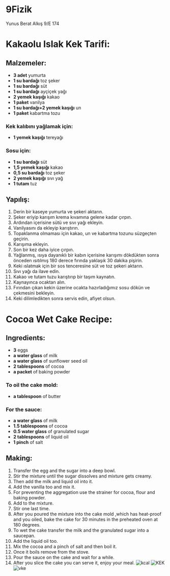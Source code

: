 # 9Fizik
Yunus Berat Alkış 9/E 174
# Kakaolu Islak Kek Tarifi:
## Malzemeler:
- **3 adet** yumurta 
- **1 su bardağı** toz şeker
- **1 su bardağı** süt
- **1 su bardağı** ayçiçek yağı
- **2 yemek kaşığı** kakao
- **1 paket** vanilya
- **1 su bardağı+2 yemek kaşığı** un
- **1 paket** kabartma tozu
### Kek kalıbını yağlamak için:
- **1 yemek kaşığı** tereyağı
### Sosu için:
- **1 su bardağı** süt
- **1,5 yemek kaşığı** kakao
- **0,5 su bardağı** toz şeker
- **2 yemek kaşığı** sıvı yağ
- **1 tutam** tuz
## Yapılış:
1. Derin bir kaseye yumurta ve şekeri aktarın.
2. Şeker eriyip karışım krema kıvamına gelene kadar çırpın.
3. Ardından içerisine sütü ve sıvı yağı ekleyin.
4. Vanilyasını da ekleyip karıştırın.
5. Topaklanma olmaması için kakao, un ve kabartma tozunu süzgeçten geçirin.
6. Karışıma ekleyin.
7. Son bir kez daha iyice çırpın.
8. Yağlanmış, ısıya dayanıklı bir kabın içerisine karışımı dökdükten sonra önceden ısıtılmış 180 derece fırında yaklaşık 30 dakika pişirin.
9. Keki ıslatmak için bir sos tenceresine süt ve toz şekeri aktarın.
10. Sıvı yağı da ilave edin.
11. Kakao ve tutam tuzu karıştırıp bir taşım kaynatın.
12. Kaynayınca ocaktan alın.
13. Fırından çıkan kekin üzerine ocakta hazırladığımız sosu dökün ve çekmesini bekleyin.
14. Keki dilimledikten sonra servis edin, afiyet olsun.
#  Cocoa Wet Cake Recipe:
## Ingredients:
- **3** eggs
- **a water glass** of milk
- **a water glass** of sunflower seed oil
- **2  tablespoons** of cocoa
- **a packet** of baking powder
### To oil the cake mold:
- **a tablespoon** of butter
### For the sauce:
- **a water glass** of milk
- **1.5 tablespoons** of cocoa
- **0.5 water glass** of 	granulated sugar
- **2 tablespoons** of liquid oil
- **1 pinch** of salt
## Making:
1. Transfer the egg and the sugar into a deep bowl.
2. Stir the mixture until the sugar dissolves and mixture gets creamy.
3. Then add the milk and liquid oil into it.
4. Add the vanilla too and mix it.
5. For preventing the aggregation use the strainer for cocoa, flour and baking powder.
6. Add to the mixture.
7. Stir one last time.
8. After you poured the mixture into the cake mold ,which has heat-proof and you oiled, bake the cake for 30 minutes in the preheated oven at 180 degrees. 
9. To wet the cake transfer the milk and the granulated sugar into a saucepan.
10. Add the liquid oil too.
11. Mix the cocoa and a pinch of salt and then boil it.
12. Once it boils remove from the stove.
13. Pour the sauce on the cake and wait for a while.
14. After you slice the cake you can serve it, enjoy your meal.
![kcal](https://hizliresim.com/ln9nx5)
![KEK](https://hizliresim.com/A9t3er)
![vke](https://hizliresim.com/zquBvU)
